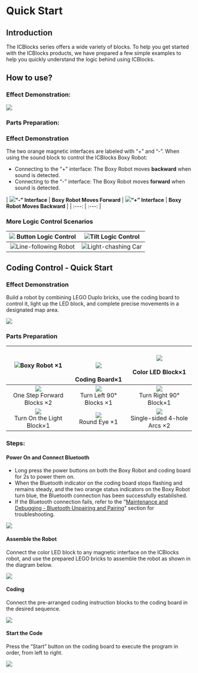 # Quick Start
## **<font style="color:rgb(38, 38, 38);">Introduction</font>**
The ICBlocks series offers a wide variety of blocks. To help you get started with the ICBlocks products, we have prepared a few simple examples to help you quickly understand the logic behind using ICBlocks.  

## How to use?
### Effect Demonstration:  
![](https://cdn.nlark.com/yuque/0/2024/png/42947223/1732774994573-471702e5-7c5e-4ff0-b3f5-3c1e628c682e.png)

### Parts Preparation:  








### Effect Demonstration  
The two orange magnetic interfaces are labeled with “+” and “-”. When using the sound block to control the ICBlocks  Boxy Robot:  

+ Connecting to the “+” interface: The Boxy Robot moves **backward** when sound is detected.
+ Connecting to the “-” interface: The Boxy Robot moves **forward** when sound is detected.

| ![](https://cdn.nlark.com/yuque/0/2024/gif/42947223/1732951242378-4f1fea9a-a026-4bd1-805e-34127457d7e5.gif)**“-” Interface** | **Boxy Robot Moves Forward**  | ![](https://cdn.nlark.com/yuque/0/2024/gif/51021531/1732889278565-5366932d-07c7-4178-8a6d-c52bda17cd99.gif)**“+” Interface** | **Boxy Robot Moves Backward** |
| :---: | :---: |


###  More Logic Control Scenarios  
| ![](https://cdn.nlark.com/yuque/0/2024/gif/51021531/1732888452437-1193a1c4-aa41-4a46-8ffe-c7796397afff.gif) Button Logic Control   | ![](https://cdn.nlark.com/yuque/0/2024/gif/51021531/1733034953367-84b82e76-2975-42f5-a184-d74af48b5d54.gif)Tilt Logic Control   |
| :---: | :---: |
| ![](https://cdn.nlark.com/yuque/0/2024/gif/51021531/1732939928940-3d3903c9-4a8c-415b-a080-bb9bb2585eb5.gif)Line-following Robot   | ![](https://cdn.nlark.com/yuque/0/2024/gif/51021531/1732939597866-4d582158-0e75-438c-8a29-63b35c481798.gif)Light-chashing Car   |


## Coding Control - Quick Start  
### Effect Demonstration  
Build a robot by combining LEGO Duplo bricks, use the coding board to control it, light up the LED block, and complete precise movements in a designated map area.  

![](https://cdn.nlark.com/yuque/0/2024/gif/51021531/1733036372088-a2ad67bc-03d6-476a-b79a-c5dfa0d57aa4.gif)



### Parts Preparation  
| ![](https://cdn.nlark.com/yuque/0/2024/png/42947223/1732778114000-63b0565e-84c5-4343-b159-a0432dc3c2a2.png)Boxy Robot ×1 | <br/><br/>![](https://cdn.nlark.com/yuque/0/2024/png/42947223/1732946922582-1fe0391f-a9b4-48f7-b82e-563a7e383860.png)<br/><br/>Coding Board×1 | ![](https://cdn.nlark.com/yuque/0/2024/png/42947223/1732785036262-9e90923d-a536-4280-9dbe-1beabbd9bb1a.png)<br/><br/>Color LED Block×1 |
| :---: | :---: | :---: |
| ![](https://cdn.nlark.com/yuque/0/2024/png/42947223/1732788420174-7d98b42c-c7cf-453b-9ee8-261e1d8839cb.png)<br/>One Step Forward Blocks ×2 | ![](https://cdn.nlark.com/yuque/0/2024/png/42947223/1732788483394-a5b78934-f993-4d79-9dd1-df5264587e4e.png)<br/>Turn Left 90° Blocks ×1 | ![](https://cdn.nlark.com/yuque/0/2024/png/51021531/1733037192720-af4c75b7-3db7-4496-a63a-c3df22f71f10.png)<br/>Turn Right 90° Block×1 |
| ![](https://cdn.nlark.com/yuque/0/2024/png/42947223/1732785801732-ddab990e-297a-4d4d-88ca-e3cf3bba29b9.png)<br/>Turn On the Light Block×1 | ![](https://cdn.nlark.com/yuque/0/2024/png/42947223/1732971414909-e989158d-9ba3-4ac7-9f88-f1a7297b4eb3.png)<br/> Round Eye  ×1 | ![](https://cdn.nlark.com/yuque/0/2024/png/42947223/1732971334370-864f8a5d-b7d6-4839-822c-b6d74b511adb.png)<br/> Single-sided 4-hole Arcs  ×2 |


### Steps:  
#### Power On and Connect Bluetooth  
+ Long press the power buttons on both the Boxy Robot and coding board for 2s to power them on.
+ When the Bluetooth indicator on the coding board stops flashing and remains steady, and the two orange status indicators on the Boxy Robot turn blue, the Bluetooth connection has been successfully established.
+ If the Bluetooth connection fails, refer to the "[Maintenance and Debugging - Bluetooth Unpairing and Pairing](https://www.yuque.com/g/crystal-vzc6k/cfl3ix/kthkmblon2x7lto6/collaborator/join?token=AqV5B0GuOdypecmQ&source=doc_collaborator#%20《Bluetooth%20Unpairing%20and%20Pairing》)" section for troubleshooting.

![](https://cdn.nlark.com/yuque/0/2024/gif/42947223/1732971444844-ddead676-6972-436c-ad65-0af340d95502.gif)

#### Assemble the Robot  
Connect the color LED block to any magnetic interface on the ICBlocks robot, and use the prepared LEGO bricks to assemble the robot as shown in the diagram below.  

![](https://cdn.nlark.com/yuque/0/2024/gif/42947223/1732971493569-392a5eb5-d183-4bbe-8203-a574c61a5235.gif)

#### Coding
Connect the pre-arranged coding instruction blocks to the coding board in the desired sequence.  

![](https://cdn.nlark.com/yuque/0/2024/gif/51021531/1733036588070-1d7ffc29-a185-4d64-99ea-00ea324f525b.gif)

#### Start the Code
Press the “Start” button on the coding board to execute the program in order, from left to right.  

![](https://cdn.nlark.com/yuque/0/2024/gif/51021531/1733036576134-c4fb9892-8be2-42eb-a8af-94cc2c654ea8.gif)





